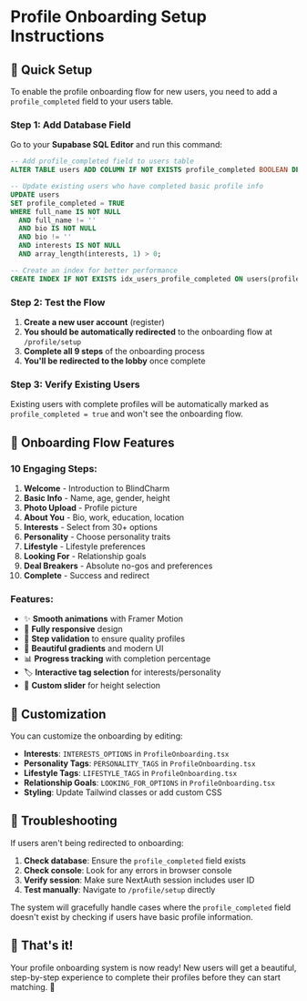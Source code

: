 # Profile Onboarding Setup Instructions

## 🚀 Quick Setup

To enable the profile onboarding flow for new users, you need to add a `profile_completed` field to your users table.

### Step 1: Add Database Field

Go to your **Supabase SQL Editor** and run this command:

```sql
-- Add profile_completed field to users table
ALTER TABLE users ADD COLUMN IF NOT EXISTS profile_completed BOOLEAN DEFAULT FALSE;

-- Update existing users who have completed basic profile info
UPDATE users 
SET profile_completed = TRUE 
WHERE full_name IS NOT NULL 
  AND full_name != '' 
  AND bio IS NOT NULL 
  AND bio != ''
  AND interests IS NOT NULL 
  AND array_length(interests, 1) > 0;

-- Create an index for better performance
CREATE INDEX IF NOT EXISTS idx_users_profile_completed ON users(profile_completed);
```

### Step 2: Test the Flow

1. **Create a new user account** (register)
2. **You should be automatically redirected** to the onboarding flow at `/profile/setup`
3. **Complete all 9 steps** of the onboarding process
4. **You'll be redirected to the lobby** once complete

### Step 3: Verify Existing Users

Existing users with complete profiles will be automatically marked as `profile_completed = true` and won't see the onboarding flow.

## 🎨 Onboarding Flow Features

### 10 Engaging Steps:
1. **Welcome** - Introduction to BlindCharm
2. **Basic Info** - Name, age, gender, height
3. **Photo Upload** - Profile picture
4. **About You** - Bio, work, education, location
5. **Interests** - Select from 30+ options
6. **Personality** - Choose personality traits
7. **Lifestyle** - Lifestyle preferences
8. **Looking For** - Relationship goals
9. **Deal Breakers** - Absolute no-gos and preferences
10. **Complete** - Success and redirect

### Features:
- ✨ **Smooth animations** with Framer Motion
- 📱 **Fully responsive** design
- 🎯 **Step validation** to ensure quality profiles
- 🎨 **Beautiful gradients** and modern UI
- 📊 **Progress tracking** with completion percentage
- 🏷️ **Interactive tag selection** for interests/personality
- 📏 **Custom slider** for height selection

## 🔧 Customization

You can customize the onboarding by editing:
- **Interests**: `INTERESTS_OPTIONS` in `ProfileOnboarding.tsx`
- **Personality Tags**: `PERSONALITY_TAGS` in `ProfileOnboarding.tsx`
- **Lifestyle Tags**: `LIFESTYLE_TAGS` in `ProfileOnboarding.tsx`
- **Relationship Goals**: `LOOKING_FOR_OPTIONS` in `ProfileOnboarding.tsx`
- **Styling**: Update Tailwind classes or add custom CSS

## 🐛 Troubleshooting

If users aren't being redirected to onboarding:

1. **Check database**: Ensure the `profile_completed` field exists
2. **Check console**: Look for any errors in browser console
3. **Verify session**: Make sure NextAuth session includes user ID
4. **Test manually**: Navigate to `/profile/setup` directly

The system will gracefully handle cases where the `profile_completed` field doesn't exist by checking if users have basic profile information.

## 🎉 That's it!

Your profile onboarding system is now ready! New users will get a beautiful, step-by-step experience to complete their profiles before they can start matching. 🚀